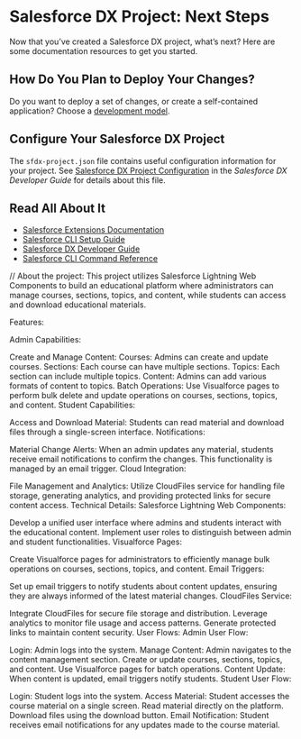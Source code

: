 # Salesforce DX Project: Next Steps

Now that you’ve created a Salesforce DX project, what’s next? Here are some documentation resources to get you started.

## How Do You Plan to Deploy Your Changes?

Do you want to deploy a set of changes, or create a self-contained application? Choose a [development model](https://developer.salesforce.com/tools/vscode/en/user-guide/development-models).

## Configure Your Salesforce DX Project

The `sfdx-project.json` file contains useful configuration information for your project. See [Salesforce DX Project Configuration](https://developer.salesforce.com/docs/atlas.en-us.sfdx_dev.meta/sfdx_dev/sfdx_dev_ws_config.htm) in the _Salesforce DX Developer Guide_ for details about this file.

## Read All About It

- [Salesforce Extensions Documentation](https://developer.salesforce.com/tools/vscode/)
- [Salesforce CLI Setup Guide](https://developer.salesforce.com/docs/atlas.en-us.sfdx_setup.meta/sfdx_setup/sfdx_setup_intro.htm)
- [Salesforce DX Developer Guide](https://developer.salesforce.com/docs/atlas.en-us.sfdx_dev.meta/sfdx_dev/sfdx_dev_intro.htm)
- [Salesforce CLI Command Reference](https://developer.salesforce.com/docs/atlas.en-us.sfdx_cli_reference.meta/sfdx_cli_reference/cli_reference.htm)

// About the project:
This project utilizes Salesforce Lightning Web Components to build an educational platform where administrators can manage courses, sections, topics, and content, while students can access and download educational materials.

Features:

Admin Capabilities:

Create and Manage Content:
Courses: Admins can create and update courses.
Sections: Each course can have multiple sections.
Topics: Each section can include multiple topics.
Content: Admins can add various formats of content to topics.
Batch Operations:
Use Visualforce pages to perform bulk delete and update operations on courses, sections, topics, and content.
Student Capabilities:

Access and Download Material:
Students can read material and download files through a single-screen interface.
Notifications:

Material Change Alerts:
When an admin updates any material, students receive email notifications to confirm the changes. This functionality is managed by an email trigger.
Cloud Integration:

File Management and Analytics:
Utilize CloudFiles service for handling file storage, generating analytics, and providing protected links for secure content access.
Technical Details:
Salesforce Lightning Web Components:

Develop a unified user interface where admins and students interact with the educational content.
Implement user roles to distinguish between admin and student functionalities.
Visualforce Pages:

Create Visualforce pages for administrators to efficiently manage bulk operations on courses, sections, topics, and content.
Email Triggers:

Set up email triggers to notify students about content updates, ensuring they are always informed of the latest material changes.
CloudFiles Service:

Integrate CloudFiles for secure file storage and distribution.
Leverage analytics to monitor file usage and access patterns.
Generate protected links to maintain content security.
User Flows:
Admin User Flow:

Login: Admin logs into the system.
Manage Content: Admin navigates to the content management section.
Create or update courses, sections, topics, and content.
Use Visualforce pages for batch operations.
Content Update: When content is updated, email triggers notify students.
Student User Flow:

Login: Student logs into the system.
Access Material: Student accesses the course material on a single screen.
Read material directly on the platform.
Download files using the download button.
Email Notification: Student receives email notifications for any updates made to the course material.
